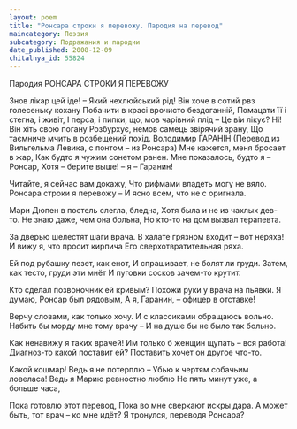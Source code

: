 ```yaml
---
layout: poem
title: "Ронсара строки я перевожу. Пародия на перевод"
maincategory: Поэзия
subcategory: Подражания и пародии
date_published: 2008-12-09
chitalnya_id: 55824
---
```




Пародия
РОНСАРА  СТРОКИ Я ПЕРЕВОЖУ

Знов лікар цей іде! – Який нехлюйський рід!
Він хоче в сотий рвз голесеньку кохану
Побачити в красі врочисто бездоганній,
Помацати її і стегна, і живіт,
І перса, і пипки, що, мов чарівний плід –
Це віи лікує? Ні! Він хіть свою погану
Розбурхує, немов самець звірячий зрану,
Що таємниче мчить в розбещений похід. 
Володимир ГАРАНІН
(Перевод из Вильгельма Левика, 
с понтом – из Ронсара)
Мне кажется, меня бросает в жар,
Как будто я чужим сонетом ранен.
Мне показалось, будто я – Ронсар,
Хотя – берите выше! – я – Гаранин!

Читайте, я сейчас вам докажу,
Что рифмами владеть могу не вяло.
Ронсара строки я перевожу –
И ясно всем, что не с оригнала.

Мари Дюпен в постель слегла, бледна,
Хотя была и не из чахлых дев-то.
Не знаю даже, чем она больна,
Но кто-то на дом вызвал терапевта.

За дверью шелестят шаги врача.
В халате грязном входит – вот неряха!
И вижу я, что просит кирпича
Его сверхотвратительная ряха.

Ей под рубашку лезет, как енот,
И спрашивает, не болят ли груди.
Затем, как тесто, груди эти мнёт
И пуговки сосков зачем-то крутит.

Кто сделал позвоночник ей кривым?
Похожи руки у врача на пьявки.
Я думаю, Ронсар был рядовым,
А я, Гаранин, – офицер в отставке!

Верчу словами, как только хочу.
И с классиками обращаюсь вольно.
Набить бы морду мне тому врачу –
И на душе бы не было так больно.

Как ненавижу я таких врачей!
Им только б женщин щупать – вся работа!
Диагноз-то какой поставит ей?
Поставить хочет он другое что-то.

Какой кошмар! Ведь я не потерплю –
Убью к чертям собачьим ловеласа!
Ведь я Марию ревностно люблю
Не пять минут уже, а больше часа,

Пока готовлю этот перевод,
Пока во мне сверкают искры дара.
А может быть, тот врач – ко мне идёт?
Я тронулся, переводя Ронсара?






